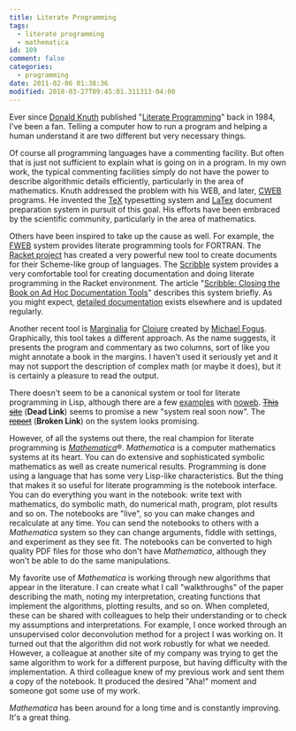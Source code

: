 ```yaml
---
title: Literate Programming
tags:
  - literate programming
  - mathematica
id: 109
comment: false
categories:
  - programming
date: 2011-02-06 01:38:36
modified: 2018-03-27T09:45:01.311313-04:00
---
```


Ever since [Donald Knuth](http://www-cs-faculty.stanford.edu/~uno/index.html) published "[Literate Programming](http://www.literateprogramming.com/knuthweb.pdf)" back in 1984, I've been a fan. Telling a computer how to run a program and helping a human understand it are two different but very necessary things.

<!--more-->

Of course all programming languages have a commenting facility. But often that is just not sufficient to explain what is going on in a program. In my own work, the typical commenting facilities simply do not have the power to describe algorithmic details efficiently, particularly in the area of mathematics. Knuth addressed the problem with his WEB, and later, [CWEB](https://en.wikipedia.org/wiki/CWEB) programs. He invented the [TeX](https://en.wikipedia.org/wiki/TeX) typesetting system and [LaTex](https://en.wikipedia.org/wiki/LaTeX) document preparation system in pursuit of this goal. His efforts have been embraced by the scientific community, particularly in the area of mathematics.

Others have been inspired to take up the cause as well. For example, the [FWEB](http://w3.pppl.gov/~krommes/fweb_toc.html) system provides literate programming tools for FORTRAN. The [Racket project](http://racket-lang.org/) has created a very powerful new tool to create documents for their Scheme-like group of languages. The [Scribble](http://docs.racket-lang.org/scribble/index.html) system provides a very comfortable tool for creating documentation and doing literate programming in the Racket environment. The article "[Scribble: Closing the Book on Ad Hoc Documentation Tools](http://www.cs.utah.edu/plt/publications/icfp09-fbf.pdf)" describes this system briefly. As you might expect, [detailed documentation](https://docs.racket-lang.org/scribble/index.html) exists elsewhere and is updated regularly.

Another recent tool is [Marginalia](http://blog.fogus.me/2011/01/05/the-marginalia-manifesto/) for [Clojure](http://clojure.org/) created by [Michael Fogus](http://blog.fogus.me/). Graphically, this tool takes a different approach. As the name suggests, it presents the program and commentary as two columns, sort of like you might annotate a book in the margins. I haven't used it seriously yet and it may not support the description of complex math (or maybe it does), but it is certainly a pleasure to read the output.

There doesn't seem to be a canonical system or tool for literate programming in Lisp, although there are a few [examples](http://gratefulfrog.net/) with [noweb](http://www.cs.tufts.edu/~nr/noweb/). <del>[This site](http://www.umcs.maine.edu/research/features/lit-prog-lisp.html)</del> (**Dead  Link**) seems to promise a new "system real soon now". The <del>[report](http://context.umcs.maine.edu/MaineSAIL/pubs/Papers/2010/lplisp.pdf)</del> (**Broken Link**) on the system looks promising.

However, of all the systems out there, the real champion for literate programming is [_Mathematica_](http://www.wolfram.com/mathematica/)®. _Mathematica_ is a computer mathematics systems at its heart. You can do extensive and sophisticated symbolic mathematics as well as create numerical results. Programming is done using a language that has some very Lisp-like characteristics. But the thing that makes it so useful for literate programming is the notebook interface. You can do everything you want in the notebook: write text with mathematics, do symbolic math, do numerical math, program, plot results and so on. The notebooks are "live", so you can make changes and recalculate at any time. You can send the notebooks to others with a _Mathematica_ system so they can change arguments, fiddle with settings, and experiment as they see fit. The notebooks can be converted to high quality PDF files for those who don't have _Mathematica_, although they won't be able to do the same manipulations.

My favorite use of _Mathematica_ is working through new algorithms that appear in the literature. I can create what I call "walkthroughs" of the paper describing the math, noting my interpretation, creating functions that implement the algorithms, plotting results, and so on. When completed, these can be shared with colleagues to help their understanding or to check my assumptions and interpretations. For example, I once worked through an unsupervised color deconvolution method for a project I was working on. It turned out that the algorithm did not work robustly for what we needed. However, a colleague at another site of my company was trying to get the same algorithm to work for a different purpose, but having difficulty with the implementation. A third colleague knew of my previous work and sent them a copy of the notebook. It produced the desired "Aha!" moment and someone got some use of my work.

_Mathematica_ has been around for a long time and is constantly improving. It's a great thing.